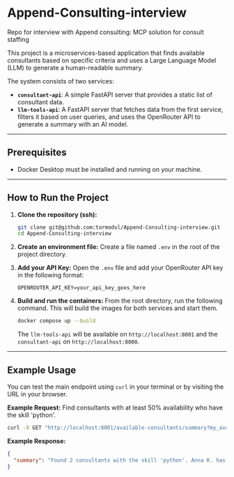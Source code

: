 # Append-Consulting-interview
Repo for interview with Append consulting: MCP solution for consult staffing


This project is a microservices-based application that finds available consultants based on specific criteria and uses a Large Language Model (LLM) to generate a human-readable summary.

The system consists of two services:
* **`consultant-api`**: A simple FastAPI server that provides a static list of consultant data.
* **`llm-tools-api`**: A FastAPI server that fetches data from the first service, filters it based on user queries, and uses the OpenRouter API to generate a summary with an AI model.

---

## Prerequisites

* Docker Desktop must be installed and running on your machine.

---

## How to Run the Project

1.  **Clone the repository (ssh):**
    ```sh
    git clone git@github.com:tormodul/Append-Consulting-interview.git
    cd Append-Consulting-interview
    ```

2.  **Create an environment file:**
    Create a file named `.env` in the root of the project directory.

3.  **Add your API Key:**
    Open the `.env` file and add your OpenRouter API key in the following format:
    ```
    OPENROUTER_API_KEY=your_api_key_goes_here
    ```

4.  **Build and run the containers:**
    From the root directory, run the following command. This will build the images for both services and start them.
    ```sh
    docker compose up --build
    ```
    The `llm-tools-api` will be available on `http://localhost:8001` and the `consultant-api` on `http://localhost:8000`.

---

## Example Usage

You can test the main endpoint using `curl` in your terminal or by visiting the URL in your browser.

**Example Request:**
Find consultants with at least 50% availability who have the skill 'python'.

```sh
curl -X GET "http://localhost:8001/available-consultants/summary?my_availability_percent=50&required_skill=python"
```

**Example Response:**
```json
{
  "summary": "Found 2 consultants with the skill 'python'. Anna K. has 60% availability. Leo T. has 80% availability."
}
```